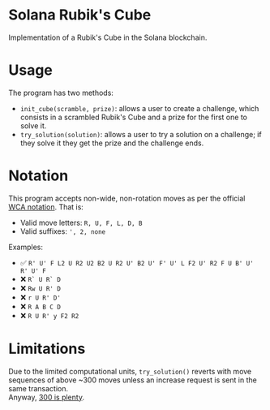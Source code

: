 # Solana Rubik's Cube

Implementation of a Rubik's Cube in the Solana blockchain.

# Usage

The program has two methods:

- `init_cube(scramble, prize)`: allows a user to create a challenge, which consists in a scrambled Rubik's Cube and a prize for the first one to solve it.
- `try_solution(solution)`: allows a user to try a solution on a challenge; if they solve it they get the prize and the challenge ends.

# Notation

This program accepts non-wide, non-rotation moves as per the official [WCA notation](https://www.worldcubeassociation.org/regulations/#article-12-notation).
That is:

- Valid move letters: `R, U, F, L, D, B`
- Valid suffixes: `', 2, none`

Examples:

- :white_check_mark: `R' U' F L2 U R2 U2 B2 U R2 U' B2 U' F' U' L F2 U' R2 F U B' U' R' U' F`  
- :x: ```R` U R` D```
- :x: `Rw U R' D`
- :x: `r U R' D'`
- :x: `R A B C D`
- :x: `R U R' y F2 R2`

# Limitations

Due to the limited computational units, `try_solution()` reverts with move sequences of above ~300 moves unless an increase request is sent in the same transaction.  
Anyway, [300 is plenty](https://cube20.org/).
